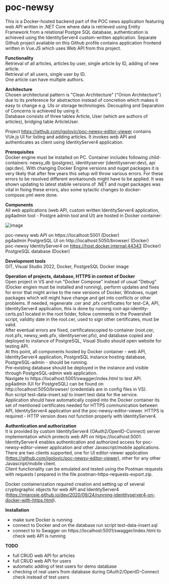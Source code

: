 # poc-newsy
This is a Docker-hosted backend part of the POC news application featuring web API written in .NET Core where data is retrieved using Entity Framework from a relational Postgre SQL database, authentication is achieved using the IdentityServer4 custom-written application. Separate Github project available on this Github profile contains application frontend written in Vue.JS which uses Web API from this project.   

**Functionality**   
Retrieval of all articles, articles by user, single article by ID, adding of new article.   
Retrieval of all users, single user by ID.   
One article can have multiple authors.   
   
**Architecture**   
Chosen architectural pattern is "Clean Architecture" ("Onion Architecture") due to its preference for abstraction instead of concretion which makes it easy to change e.g. UIs or storage technologies. Decoupling and Separation of Concerns is achieved by using it.   
Database consists of three tables Article, User (which are authors of articles), bridging table ArticleUser.   
   
Project https://github.com/igolovic/poc-newsy-editor-viewer contains VUe.js UI for listing and adding articles. It invokes web API and authenticates as client using IdentityServer4 application.   
   
**Prerequisites**   
Docker engine must be installed on PC. Container includes following child-containers: newsy_db (postgres), identityserver (identityserver:dev), api (api:dev). With changing Docker Engine versions and nuget packages it is very likely that after few years this setup will throw various errors. For these errors to be resolved different workarounds might have to be applied. It was shown updating to latest stabile versions of .NET and nuget packages was vital in fixing these errors, also some sytactic  changes to docker-compose.yml were done.    
   
**Components**   
All web applications (web API, custom written IdentityServer4 application, pg4admin tool - Postgre admin tool and UI) are hosted in Docker container:    

![image](https://github.com/user-attachments/assets/eeb1718d-d1c3-4139-a2e9-405c9cc0d2c8)

poc-newsy web API on https://localhost:5001 (Docker)  
pg4admin PostgreSQL UI on http://localhost:5050/browser/ (Docker)  
poc-newsy IdentityServer4 on https://host.docker.internal:44343 (Docker)  
PostgreSQL database (Docker)  

**Development tools**   
GIT, Visual Studio 2022, Docker, PostgreSQL Docker image   
      
**Operation of projects, database, HTTPS in context of Docker**   
Open project in VS and run "Docker Compose" instead of usual "Debug" (Docker engien must be installed and running), perform updates and fixes for error that might arrise to the new versions of Docker, Windows, nuget packages which will might have change and get into conflicts or other problems. If needed, regenerate .cer and .pfx certificates for test-CA, API, IdentityServer4 application, this is done by running root-api-identity-certs.ps1 located in the root folder, follow comments in the Powershell script, validity date in the root.cer, used to sign other certificates, must be valid.    
After eventual errors are fixed,  certificatescopied to container (root.cer, root.pfx, newsy_web.pfx, identityserver.pfx), and database copied and deployed to instance of PostgreSQL, Visual Studio should open website for testing API.    
At this point, all components hosted by Docker container - web API, IdentityServer4 application, PostgreSQL instance hosting database, PostgreSQL-admin - should be running.    
Pre-existing database should be deployed in the instance and visible through PostgreSQL-admin web application.    
Navigate to https://localhost:5001/swagger/index.html to test API.     
pg4admin (UI for PostgreSQL) can be found on http://localhost:5050/browser/ (credentials are in config files in VS).   
Run script test-data-insert.sql to insert test data for the service.   
Application should have automatically copied into the Docker container its set of mentioned certificates needed for HTTPS communication between API, IdentityServer4 application and the poc-newsy-editor-viewer. HTTPS is required - HTTP version does not function properly with IdentityServer4.   
   
**Authentication and authorization**   
It is provided by custom IdentityServer4 (OAuth2/OpenID-Connect) server implementation which protects web API on https://localhost:5001.   
IdentityServer4 enables authentication and authorized access for poc-newsy-editor-viewer application and other Javascript/mobile applications.   
There are two clients supported, one for UI editor-viewer application (https://github.com/igolovic/poc-newsy-editor-viewer), other for any other Javascript/mobile client.   
Client functionality can be emulated and tested using the Postman requests with requests I prepared in the file postman-https-requests-export.zip.   
   
Docker containerization required creation and setting up of several cryptographic objects for web API and IdentityServer4 (https://mjarosie.github.io/dev/2020/09/24/running-identityserver4-on-docker-with-https.html).
      
**Installation**   
- make sure Docker is running
- connect to Docker and on the database run script test-data-insert.sql
- connect to to Swagger on https://localhost:5001/swagger/index.html to check web API is running
   
**TODO**   
- full CRUD web API for articles
- full CRUD web API for users
- automatic adding of test users for demo database
- checking of real users from database during OAuth2/OpenID-Connect check instead of test users

